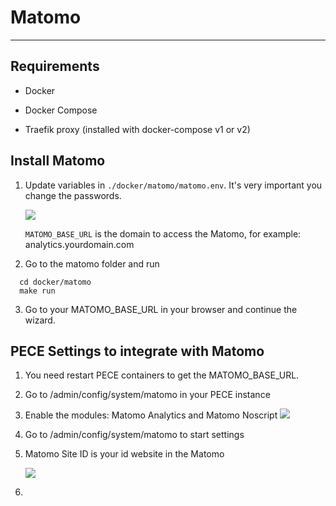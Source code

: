 # Matomo

---

## Requirements

- Docker

- Docker Compose

- Traefik proxy (installed with docker-compose v1 or v2)

## Install Matomo

1) Update variables in `./docker/matomo/matomo.env`. It's very important you change the passwords.
   
   ![](/home/edmar/projetos/pece/d7-drupal-pece/src/docs/assets/matomo-variables.png)
   
   `MATOMO_BASE_URL` is the domain to access the Matomo, for example: analytics.yourdomain.com

2) Go to the matomo folder and run

 ```shell
   cd docker/matomo
   make run
   ```

3) Go to your MATOMO_BASE_URL in your browser and continue the wizard.

## PECE Settings to integrate with Matomo

1) You need restart PECE containers to get the MATOMO_BASE_URL.

2) Go to /admin/config/system/matomo in your PECE instance

3) Enable the modules: Matomo Analytics and Matomo Noscript
   ![](/home/edmar/projetos/pece/d7-drupal-pece/src/docs/assets/matomo-modules.png)

4) Go to /admin/config/system/matomo to start settings

5) Matomo Site ID is your id website in the Matomo
   
   ![](/home/edmar/projetos/pece/d7-drupal-pece/src/docs/assets/matomo-site-id.gif)

6) 
